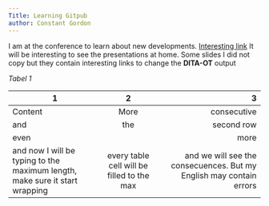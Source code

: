 ```yaml
---
Title: Learning Gitpub
author: Constant Gordon
---
```


I am at the conference to learn about new developments.
[Interesting link](http://www.constantstechdocsupport.nl)
It will be interesting to see the presentations at home. Some slides I did not copy but they contain interesting links to change the **DITA-OT** output

_Tabel 1_

|1|2|3|
|-|:-:|-:|
|Content|More|consecutive|
|and|the|second row|
|even||more|
|and now I will be typing to the maximum length, make sure it start wrapping|every table cell will be filled to the max|and we will see the consecuences. But my English may contain errors|
